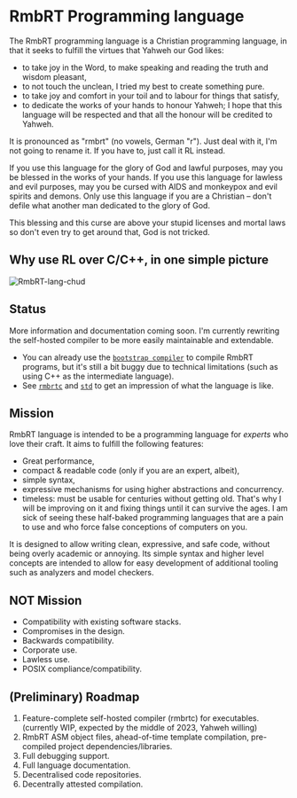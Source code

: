 # RmbRT Programming language

The RmbRT programming language is a Christian programming language, in that it seeks to fulfill the virtues that Yahweh our God likes:
* to take joy in the Word, to make speaking and reading the truth and wisdom pleasant,
* to not touch the unclean, I tried my best to create something pure.
* to take joy and comfort in your toil and to labour for things that satisfy,
* to dedicate the works of your hands to honour Yahweh; I hope that this language will be respected and that all the honour will be credited to Yahweh.

It is pronounced as "rmbrt" (no vowels, German "r").
Just deal with it, I'm not going to rename it.
If you have to, just call it RL instead.

If you use this language for the glory of God and lawful purposes, may you be blessed in the works of your hands.
If you use this language for lawless and evil purposes, may you be cursed with AIDS and monkeypox and evil spirits and demons.
Only use this language if you are a Christian – don't defile what another man dedicated to the glory of God.

This blessing and this curse are above your stupid licenses and mortal laws so don't even try to get around that, God is not tricked.

## Why use RL over C/C++, in one simple picture

![RmbRT-lang-chud](https://user-images.githubusercontent.com/12518378/184537409-a47a6add-1056-4092-8114-67d76a7a0cfe.png)

## Status

More information and documentation coming soon. I'm currently rewriting the self-hosted compiler to be more easily maintainable and extendable.

* You can already use the [`bootstrap compiler`](https://github.com/RmbRT-lang/rmbrtbc) to compile RmbRT programs, but it's still a bit buggy due to technical limitations (such as using C++ as the intermediate language).
* See [`rmbrtc`](https://github.com/RmbRT-lang/rmbrtc) and [`std`](https://github.com/RmbRT-lang/std) to get an impression of what the language is like.

## Mission

RmbRT language is intended to be a programming language for *experts* who love their craft.
It aims to fulfill the following features:

* Great performance,
* compact & readable code (only if you are an expert, albeit),
* simple syntax,
* expressive mechanisms for using higher abstractions and concurrency.
* timeless:
  must be usable for centuries without getting old. That's why I will be improving on it and fixing things until it can survive the ages.
  I am sick of seeing these half-baked programming languages that are a pain to use and who force false conceptions of computers on you.

It is designed to allow writing clean, expressive, and safe code, without being overly academic or annoying.
Its simple syntax and higher level concepts are intended to allow for easy development of additional tooling such as analyzers and model checkers.

## NOT Mission

* Compatibility with existing software stacks.
* Compromises in the design.
* Backwards compatibility.
* Corporate use.
* Lawless use.
* POSIX compliance/compatibility.

## (Preliminary) Roadmap

1. Feature-complete self-hosted compiler (rmbrtc) for executables. (currently WIP, expected by the middle of 2023, Yahweh willing)
1. RmbRT ASM object files, ahead-of-time template compilation, pre-compiled project dependencies/libraries.
1. Full debugging support.
1. Full language documentation.
1. Decentralised code repositories.
1. Decentrally attested compilation.
